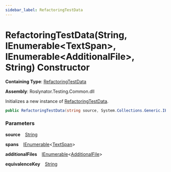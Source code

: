 ```yaml
---
sidebar_label: RefactoringTestData
---
```


# RefactoringTestData\(String, IEnumerable&lt;TextSpan&gt;, IEnumerable&lt;AdditionalFile&gt;, String\) Constructor

**Containing Type**: [RefactoringTestData](../index.md)

**Assembly**: Roslynator\.Testing\.Common\.dll

  
Initializes a new instance of [RefactoringTestData](../index.md)\.

```csharp
public RefactoringTestData(string source, System.Collections.Generic.IEnumerable<Microsoft.CodeAnalysis.Text.TextSpan> spans, System.Collections.Generic.IEnumerable<Roslynator.Testing.AdditionalFile> additionalFiles = null, string equivalenceKey = null)
```

### Parameters

**source** &ensp; [String](https://docs.microsoft.com/en-us/dotnet/api/system.string)

**spans** &ensp; [IEnumerable](https://docs.microsoft.com/en-us/dotnet/api/system.collections.generic.ienumerable-1)&lt;[TextSpan](https://docs.microsoft.com/en-us/dotnet/api/microsoft.codeanalysis.text.textspan)&gt;

**additionalFiles** &ensp; [IEnumerable](https://docs.microsoft.com/en-us/dotnet/api/system.collections.generic.ienumerable-1)&lt;[AdditionalFile](../../AdditionalFile/index.md)&gt;

**equivalenceKey** &ensp; [String](https://docs.microsoft.com/en-us/dotnet/api/system.string)